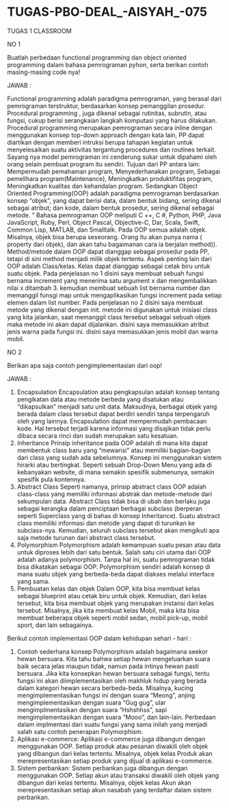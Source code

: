 # TUGAS-PBO-DEAL_-AISYAH_-075
TUGAS 1 CLASSROOM

NO 1

Buatlah perbedaan functional programming dan object oriented programming dalam bahasa pemrograman pyhon, serta berikan contoh masing-masing code nya!

JAWAB :

Functional programming adalah paradigma pemrograman, yang berasal dari pemrograman terstruktur, berdasarkan konsep pemanggilan prosedur. Procedural programming , juga dikenal sebagai rutinitas, subrutin, atau fungsi, cukup berisi serangkaian langkah komputasi yang harus dilakukan. Procedural programming merupakan pemrograman secara inline dengan menggunakan konsep top-down approach dengan kata lain, PP dapat diartikan dengan memberi intruksi berupa tahapan kegiatan untuk menyelesaikan suatu aktivitas tergantung procedures dan routines terkait. Sayang nya model pemrograman ini cenderung sukar untuk dipahami oleh orang selain pembuat program itu sendiri. Tujuan dari PP antara lain: Mempermudah pemahaman program, Menyederhanakan program, Sebagai pemelihara program(Maintenance), Meningkatkan produktifitas program, Meningkatkan kualitas dan kehandalan program. Sedangkan Object Oriented Programming(OOP) adalah paradigma pemrograman berdasarkan konsep “objek”, yang dapat berisi data, dalam bentuk bidang, sering dikenal sebagai atribut; dan kode, dalam bentuk prosedur, sering dikenal sebagai metode. ” Bahasa pemrograman OOP meliputi C ++, C #, Python, PHP, Java JavaScript, Ruby, Perl, Object Pascal, Objective-C, Dar, Scala, Swift, Common Lisp, MATLAB, dan Smalltalk. Pada OOP semua adalah objek. Misalnya, objek bisa berupa seseorang. Orang itu akan punya nama ( property dari objek), dan akan tahu bagaimanan cara ia berjalan method)). Method/metode dalam OOP dapat dianggap sebagai prosedur pada PP, tetapi di sini method menjadi milik objek tertentu. Aspek penting lain dari OOP adalah Class/kelas. Kelas dapat dianggap sebagai cetak biru untuk suatu objek.
Pada penjelasan no 1 disini saya membuat sebuah fungsi bernama increment yang menerima satu argument x dan mengembalikkan nilai x ditambah 3. kemudian membuat sebuah list bernama number dan memanggil funsgi map untuk mengaplikasikan fungsi increment pada setiap elemen dalam list number. 
Pada penjelasan no 2 disini saya membuat metode yang dikenal dengan init. metode ini digunakan untuk inisiasi class yang kita jalankan, saat memanggil class tersebut sebagai sebuah objek maka metode ini akan dapat dijalankan. disini saya memasukkan atribut jenis warna pada fungsi ini. disini saya memasukkan jenis mobil dan warna mobil. 

NO 2

Berikan apa saja contoh pengimplementasian dari oop!

JAWAB :

1. Encapsulation
Encapsulation atau pengkapsulan adalah konsep tentang pengikatan data atau metode berbeda yang disatukan atau “dikapsulkan” menjadi satu unit data. Maksudnya, berbagai objek yang berada dalam class tersebut dapat berdiri sendiri tanpa terpengaruh oleh yang lainnya. Encapsulation dapat mempermudah pembacaan kode. Hal tersebut terjadi karena informasi yang disajikan tidak perlu dibaca secara rinci dan sudah merupakan satu kesatuan.
2. Inheritance
Prinsip inheritance pada OOP adalah di mana kita dapat membentuk class baru yang “mewarisi” atau memiliki bagian-bagian dari class yang sudah ada sebelumnya. Konsep ini menggunakan sistem hirarki atau bertingkat. Seperti sebuah Drop-Down Menu yang ada di kebanyakan website, di mana semakin spesifik submenunya, semakin spesifik pula kontennya.
3. Abstract Class
Seperti namanya, prinsip abstract class OOP adalah class-class yang memiliki informasi abstrak dan metode-metode dari sekumpulan data. Abstract Class tidak bisa di ubah dan  berlaku juga sebagai kerangka dalam penciptaan berbagai subclass (berperan seperti Superclass yang di bahas di konsep Inheritance). Suatu abstract class memiliki informasi dan metode yang dapat di turunkan ke subclass-nya. Kemudian, seluruh subclass tersebut akan mengikuti apa saja metode turunan dari abstract class tersebut.
4. Polymorphism
Polymorphism adalah kemampuan suatu pesan atau data untuk diproses lebih dari satu bentuk. Salah satu ciri utama dari OOP adalah adanya polymorphism. Tanpa hal ini, suatu pemrograman tidak bisa dikatakan sebagai OOP. Polymorphism sendiri adalah konsep di mana suatu objek yang berbeda-beda dapat diakses melalui interface yang sama.
5. Pembuatan kelas dan objek
Dalam OOP, kita bisa membuat kelas sebagai blueprint atau cetak biru untuk objek. Kemudian, dari kelas tersebut, kita bisa membuat objek yang merupakan instansi dari kelas tersebut. Misalnya, jika kita membuat kelas Mobil, maka kita bisa membuat beberapa objek seperti mobil sedan, mobil pick-up, mobil sport, dan lain sebagainya.

Berikut contoh implementasi OOP dalam kehidupan sehari - hari :
1. Contoh sederhana konsep Polymorphism adalah bagaimana seekor hewan bersuara. Kita tahu bahwa setiap hewan mengeluarkan suara baik secara jelas maupun tidak, namun pada intinya hewan pasti bersuara. Jika kita konsepkan hewan bersuara sebagai fungsi, tentu fungsi ini akan diimplementasikan oleh makhluk hidup yang berada dalam kategori hewan secara berbeda-beda. Misalnya, kucing mengimplementasikan fungsi ini dengan suara “Meong”, anjing mengimplementasikan dengan suara “Gug gug”, ular mengimplmentasikan dengan suara “Hshshhss”, sapi mengimplementasikan dengan suara “Mooo”, dan lain-lain. Perbedaan dalam implmentasi dari suatu fungsi yang sama inilah yang menjadi salah satu contoh penerapan Polymorphism.
2. Aplikasi e-commerce: Aplikasi e-commerce juga dibangun dengan menggunakan OOP. Setiap produk atau pesanan diwakili oleh objek yang dibangun dari kelas tertentu. Misalnya, objek kelas Produk akan merepresentasikan setiap produk yang dijual di aplikasi e-commerce.
3. Sistem perbankan: Sistem perbankan juga dibangun dengan menggunakan OOP. Setiap akun atau transaksi diwakili oleh objek yang dibangun dari kelas tertentu. Misalnya, objek kelas Akun akan merepresentasikan setiap akun nasabah yang terdaftar dalam sistem perbankan.
